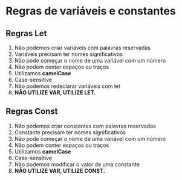 # Regras de variáveis e constantes

## Regras Let
1. Não podemos criar variáveis com palavras reservadas
2. Variáveis precisam ter nomes significativos
3. Não pode começar o nome de uma variável com um número
4. Não podem conter espaços ou traços
5. Utilizamos **camelCase**
6. Case-sensitive
7. Não podemos redeclarar variáveis com let
8. **NÃO UTILIZE VAR, UTILIZE LET.**

## Regras Const
1. Não podemos criar constantes com palavras reservadas
2. Constante precisam ter nomes significativos
3. Não pode começar o nome de uma variável com um número
4. Não podem conter espaços ou traços
5. Utilizamos **camelCase**
6. Case-sensitive
7. Não podemos modificar o valor de uma constante
8. **NÃO UTILIZE VAR, UTILIZE CONST.**